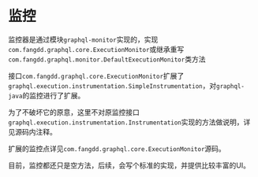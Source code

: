 # 监控

监控器是通过模块`graphql-monitor`实现的，实现`com.fangdd.graphql.core.ExecutionMonitor`或继承重写`com.fangdd.graphql.monitor.DefaultExecutionMonitor`类方法



接口`com.fangdd.graphql.core.ExecutionMonitor`扩展了`graphql.execution.instrumentation.SimpleInstrumentation`，对`graphql-java`的监控进行了扩展。

为了不破坏它的原意，这里不对原监控接口`graphql.execution.instrumentation.Instrumentation`实现的方法做说明，详见源码内注释。

扩展的监控点详见`com.fangdd.graphql.core.ExecutionMonitor`源码。



目前，监控都还只是空方法，后续，会写个标准的实现，并提供比较丰富的UI。